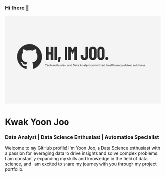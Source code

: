 ### Hi there 👋

![](https://github.com/yjoo1205/yjoo1205/blob/main/header.png)
# Kwak Yoon Joo
### Data Analyst | Data Science Enthusiast | Automation Specialist

Welcome to my GitHub profile! I'm Yoon Joo, a Data Science enthusiast with a passion for leveraging data to drive insights and solve complex problems. I am constantly expanding my skills and knowledge in the field of data science, and I am excited to share my journey with you through my project portfolio.
